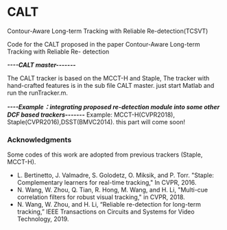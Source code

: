 # CALT
Contour-Aware Long-term Tracking with Reliable Re-detection(TCSVT)

Code for the CALT proposed in the paper Contour-Aware Long-term Tracking with Reliable Re- detection

***----CALT master-------***

The CALT tracker is based on the MCCT-H and Staple, The tracker with hand-crafted features is in the sub file CALT master.
just start Matlab and run the runTracker.m.

***----Example：integrating proposed re-detection module into some other DCF based trackers-------***
Example: MCCT-H(CVPR2018), Staple(CVPR2016),DSST(BMVC2014).
this part will come soon!

### Acknowledgments

Some codes of this work are adopted from previous trackers (Staple, MCCT-H).

* L. Bertinetto, J. Valmadre, S. Golodetz, O. Miksik, and P. Torr. "Staple: Complementary learners for real-time tracking," In CVPR, 2016.
* N. Wang, W. Zhou, Q. Tian, R. Hong, M. Wang, and H. Li, "Multi-cue correlation filters for robust visual tracking," in CVPR, 2018.
* N. Wang, W. Zhou, and H. Li, “Reliable re-detection for long-term tracking,” IEEE Transactions on Circuits and Systems for Video Technology, 2019.
